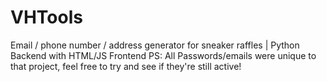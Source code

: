 # VHTools
Email / phone number / address generator for sneaker raffles | Python Backend with HTML/JS Frontend
PS: All Passwords/emails were unique to that project, feel free to try and see if they're still active!
